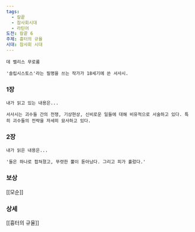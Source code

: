 ```yaml
---
tags:
  - 칼끝
  - 참사회시대
  - 라틴어
도전: 칼끝 6
주제: 흉터의 규율
시대: 참사회 시대
---
```




```
데 벨리스 무로룸

'솔립시스토스'라는 필명을 쓰는 작가가 18세기에 쓴 서사시.
```
### 1장

```
내가 읽고 있는 내용은...

서사시는 괴수들 간의 전쟁, 기상현상, 신비로운 일들에 대해 비유적으로 서술하고 있다. 특히 괴수들의 전략을 자세히 묘사하고 있다.
```
### 2장

```
내가 읽은 내용은...

'둘은 하나로 합쳐졌고, 뚜렷한 뿔이 돋아났다. 그리고 피가 흘렀다.'
```


### 보상

[[모순]]

### 상세

[[흉터의 규율]] 